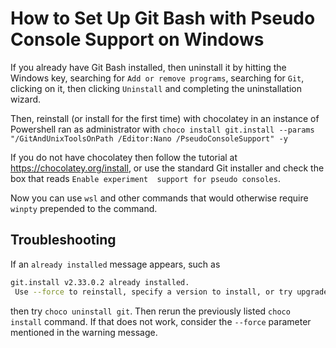 # How to Set Up Git Bash with Pseudo Console Support on Windows

If you already have Git Bash installed, then uninstall it
by hitting the Windows key, searching for `Add or remove
programs`, searching for `Git`, clicking on it, then
clicking `Uninstall` and completing the uninstallation wizard.

Then, reinstall (or install for the first time) with chocolatey 
in an instance of Powershell ran as administrator with
`choco install git.install --params "/GitAndUnixToolsOnPath /Editor:Nano /PseudoConsoleSupport" -y`

If you do not have chocolatey then follow the tutorial at
<https://chocolatey.org/install>, or use the standard Git
installer and check the box that reads `Enable experiment 
support for pseudo consoles`.

Now you can use `wsl` and other commands that would otherwise
require `winpty` prepended to the command.

## Troubleshooting

If an `already installed` message appears, such as

```bash
git.install v2.33.0.2 already installed.
 Use --force to reinstall, specify a version to install, or try upgrade.
```

then try `choco uninstall git`. Then rerun the previously
listed `choco install` command.
If that does not work, consider the `--force` parameter
mentioned in the warning message.
